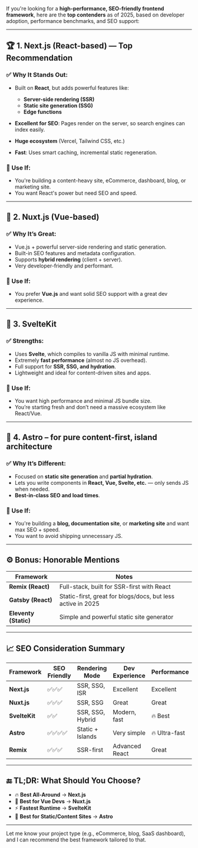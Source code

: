 If you're looking for a **high-performance, SEO-friendly frontend framework**, here are the **top contenders** as of 2025, based on developer adoption, performance benchmarks, and SEO support:

---

## 🏆 **1. Next.js** (React-based) — **Top Recommendation**

### ✅ Why It Stands Out:

* Built on **React**, but adds powerful features like:

  * **Server-side rendering (SSR)**
  * **Static site generation (SSG)**
  * **Edge functions**
* **Excellent for SEO**: Pages render on the server, so search engines can index easily.
* **Huge ecosystem** (Vercel, Tailwind CSS, etc.)
* **Fast**: Uses smart caching, incremental static regeneration.

### 🔧 Use If:

* You're building a content-heavy site, eCommerce, dashboard, blog, or marketing site.
* You want React's power but need SEO and speed.

---

## 🥈 **2. Nuxt.js** (Vue-based)

### ✅ Why It’s Great:

* Vue.js + powerful server-side rendering and static generation.
* Built-in SEO features and metadata configuration.
* Supports **hybrid rendering** (client + server).
* Very developer-friendly and performant.

### 🔧 Use If:

* You prefer **Vue.js** and want solid SEO support with a great dev experience.

---

## 🥉 **3. SvelteKit**

### ✅ Strengths:

* Uses **Svelte**, which compiles to vanilla JS with minimal runtime.
* Extremely **fast performance** (almost no JS overhead).
* Full support for **SSR, SSG, and hydration**.
* Lightweight and ideal for content-driven sites and apps.

### 🔧 Use If:

* You want high performance and minimal JS bundle size.
* You’re starting fresh and don’t need a massive ecosystem like React/Vue.

---

## 🔹 4. Astro – for pure content-first, **island architecture**

### ✅ Why It’s Different:

* Focused on **static site generation** and **partial hydration**.
* Lets you write components in **React, Vue, Svelte, etc.** — only sends JS when needed.
* **Best-in-class SEO and load times**.

### 🔧 Use If:

* You're building a **blog, documentation site**, or **marketing site** and want max SEO + speed.
* You want to avoid shipping unnecessary JS.

---

## ⚙️ Bonus: Honorable Mentions

| Framework             | Notes                                                       |
| --------------------- | ----------------------------------------------------------- |
| **Remix (React)**     | Full-stack, built for SSR-first with React                  |
| **Gatsby (React)**    | Static-first, great for blogs/docs, but less active in 2025 |
| **Eleventy (Static)** | Simple and powerful static site generator                   |

---

## 📈 SEO Consideration Summary

| Framework     | SEO Friendly | Rendering Mode   | Dev Experience | Performance   |
| ------------- | ------------ | ---------------- | -------------- | ------------- |
| **Next.js**   | ✅✅✅          | SSR, SSG, ISR    | Excellent      | Excellent     |
| **Nuxt.js**   | ✅✅✅          | SSR, SSG         | Great          | Great         |
| **SvelteKit** | ✅✅           | SSR, SSG, Hybrid | Modern, fast   | 🔥 Best       |
| **Astro**     | ✅✅✅✅         | Static + Islands | Very simple    | 🔥 Ultra-fast |
| **Remix**     | ✅✅✅          | SSR-first        | Advanced React | Great         |

---

## 🔚 TL;DR: What Should You Choose?

* 🔥 **Best All-Around** → **Next.js**
* 🍃 **Best for Vue Devs** → **Nuxt.js**
* ⚡️ **Fastest Runtime** → **SvelteKit**
* 📄 **Best for Static/Content Sites** → **Astro**

---

Let me know your project type (e.g., eCommerce, blog, SaaS dashboard), and I can recommend the best framework tailored to that.
